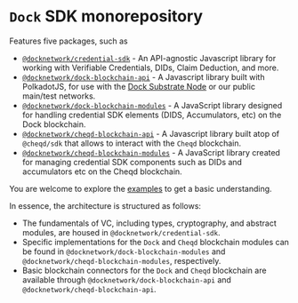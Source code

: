 # `Dock` SDK monorepository

Features five packages, such as

- [`@docknetwork/credential-sdk`](./packages/credential-sdk) - An API-agnostic Javascript library for working with Verifiable Credentials, DIDs, Claim Deduction, and more.
- [`@docknetwork/dock-blockchain-api`](./packages/dock-blockchain-api) - A Javascript library built with PolkadotJS, for use with the [Dock Substrate Node](https://github.com/docknetwork/dock-substrate) or our public main/test networks.
- [`@docknetwork/dock-blockchain-modules`](./packages/dock-blockchain-modules) - A JavaScript library designed for handling credential SDK elements (DIDS, Accumulators, etc) on the Dock blockchain.
- [`@docknetwork/cheqd-blockchain-api`](./packages/cheqd-blockchain-api) - A Javascript library built atop of `@cheqd/sdk` that allows to interact with the `Cheqd` blockchain.
- [`@docknetwork/cheqd-blockchain-modules`](./packages/cheqd-blockchain-modules) - A JavaScript library created for managing credential SDK components such as DIDs and accumulators etc on the Cheqd blockchain.

You are welcome to explore the [examples](./examples) to get a basic understanding.

In essence, the architecture is structured as follows:
- The fundamentals of VC, including types, cryptography, and abstract modules, are housed in `@docknetwork/credential-sdk`.
- Specific implementations for the `Dock` and `Cheqd` blockchain modules can be found in `@docknetwork/dock-blockchain-modules` and `@docknetwork/cheqd-blockchain-modules`, respectively.
- Basic blockchain connectors for the `Dock` and `Cheqd` blockchain are available through `@docknetwork/dock-blockchain-api` and `@docknetwork/cheqd-blockchain-api`.
